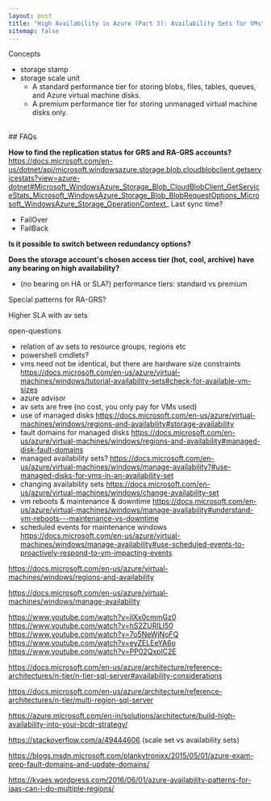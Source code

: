 ```yaml
---
layout: post
title: "High Availability in Azure (Part 3): Availability Sets for VMs"
sitemap: false
---
```


Concepts
- storage stamp
- storage scale unit
  - A standard performance tier for storing blobs, files, tables, queues, and Azure virtual machine disks.
  - A premium performance tier for storing unmanaged virtual machine disks only.

<br>
## FAQs

**How to find the replication status for GRS and RA-GRS accounts?**
https://docs.microsoft.com/en-us/dotnet/api/microsoft.windowsazure.storage.blob.cloudblobclient.getservicestats?view=azure-dotnet#Microsoft_WindowsAzure_Storage_Blob_CloudBlobClient_GetServiceStats_Microsoft_WindowsAzure_Storage_Blob_BlobRequestOptions_Microsoft_WindowsAzure_Storage_OperationContext_
Last sync time?

- FailOver
- FailBack

**Is it possible to switch between redundancy options?**

**Does the storage account's chosen access tier (hot, cool, archive) have any bearing on high availability?** 

- (no bearing on HA or SLA?) performance tiers: standard vs premium

Special patterns for RA-GRS?




Higher SLA with av sets

open-questions
- relation of av sets to resource groups, regions etc 
- powershell cmdlets?
- vms need not be identical, but there are hardware size constraints
https://docs.microsoft.com/en-us/azure/virtual-machines/windows/tutorial-availability-sets#check-for-available-vm-sizes
- azure advisor
- av sets are free (no cost, you only pay for VMs used)
- use of managed disks
https://docs.microsoft.com/en-us/azure/virtual-machines/windows/regions-and-availability#storage-availability
- fault domains for managed disks
https://docs.microsoft.com/en-us/azure/virtual-machines/windows/regions-and-availability#managed-disk-fault-domains
- managed availability sets?
https://docs.microsoft.com/en-us/azure/virtual-machines/windows/manage-availability?#use-managed-disks-for-vms-in-an-availability-set
- changing availability sets
https://docs.microsoft.com/en-us/azure/virtual-machines/windows/change-availability-set
- vm reboots & maintenance & downtime
https://docs.microsoft.com/en-us/azure/virtual-machines/windows/manage-availability#understand-vm-reboots---maintenance-vs-downtime
- scheduled events for maintenance windows
https://docs.microsoft.com/en-us/azure/virtual-machines/windows/manage-availability#use-scheduled-events-to-proactively-respond-to-vm-impacting-events

https://docs.microsoft.com/en-us/azure/virtual-machines/windows/regions-and-availability


https://docs.microsoft.com/en-us/azure/virtual-machines/windows/manage-availability

https://www.youtube.com/watch?v=ilXx0cmmGz0
https://www.youtube.com/watch?v=hS2ZURILI50
https://www.youtube.com/watch?v=7o5NeWjNoFQ
https://www.youtube.com/watch?v=eyZELEeYA6o
https://www.youtube.com/watch?v=PP02QxplC2E

https://docs.microsoft.com/en-us/azure/architecture/reference-architectures/n-tier/n-tier-sql-server#availability-considerations

https://docs.microsoft.com/en-us/azure/architecture/reference-architectures/n-tier/multi-region-sql-server

https://azure.microsoft.com/en-in/solutions/architecture/build-high-availability-into-your-bcdr-strategy/

https://stackoverflow.com/a/49444606 (scale set vs availability sets)


https://blogs.msdn.microsoft.com/plankytronixx/2015/05/01/azure-exam-prep-fault-domains-and-update-domains/

https://kvaes.wordpress.com/2016/06/01/azure-availability-patterns-for-iaas-can-i-do-multiple-regions/